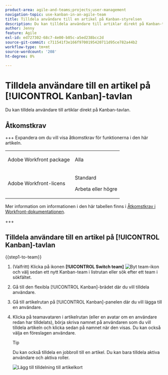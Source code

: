```yaml
---
product-area: agile-and-teams;projects;user-management
navigation-topic: use-kanban-in-an-agile-team
title: Tilldela användare till en artikel på Kanban-styrelsen
description: Du kan tilldela användare till artiklar direkt på Kanban-tavlan.
author: Jenny
feature: Agile
exl-id: ed727302-68c7-4e00-b05c-a5ed238bcc2d
source-git-commit: c711541f3e166f9700195420711d95ce782a44b2
workflow-type: tm+mt
source-wordcount: '208'
ht-degree: 0%

---
```


# Tilldela användare till en artikel på [!UICONTROL Kanban]-tavlan

Du kan tilldela användare till artiklar direkt på Kanban-tavlan.

## Åtkomstkrav

+++ Expandera om du vill visa åtkomstkrav för funktionerna i den här artikeln.

<table style="table-layout:auto"> 
 <col> 
 </col> 
 <col> 
 </col> 
 <tbody> 
  <tr> 
   <td role="rowheader">Adobe Workfront package</td> 
   <td> <p>Alla</p> </td> 
  </tr> 
  <tr> 
   <td role="rowheader">Adobe Workfront-licens</td> 
   <td> <p>Standard</p> 
   <p>Arbeta eller högre</p> </td> 
  </tr>
 </tbody> 
</table>

Mer information om informationen i den här tabellen finns i [Åtkomstkrav i Workfront-dokumentationen](/help/quicksilver/administration-and-setup/add-users/access-levels-and-object-permissions/access-level-requirements-in-documentation.md).

+++

## Tilldela användare till en artikel på [!UICONTROL Kanban]-tavlan

{{step1-to-team}}

1. (Valfritt) Klicka på ikonen **[!UICONTROL Switch team]** ![Byt team-ikon](assets/switch-team-icon.png) och välj sedan ett nytt Kanban-team i listrutan eller sök efter ett team i sökfältet.

1. Gå till den flexibla [!UICONTROL Kanban]-brädet där du vill tilldela användare.
1. Gå till artikelrutan på [!UICONTROL Kanban]-panelen där du vill lägga till en användare.
1. Klicka på teamavataren i artikelrutan (eller en avatar om en användare redan har tilldelats), börja skriva namnet på användaren som du vill tilldela artikeln och klicka sedan på namnet när den visas. Du kan också välja en föreslagen användare.

   >[!TIP]
   >
   >Du kan också tilldela en jobbroll till en artikel. Du kan bara tilldela aktiva användare och aktiva roller.

   ![Lägg till tilldelning till artikelkort](assets/addassignmenttostorycard-350x472.png)
